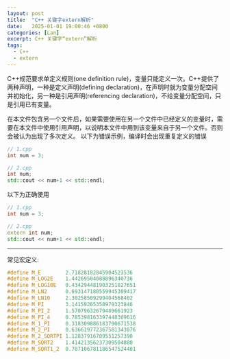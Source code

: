 ```yaml
---
layout: post
title:  "C++ 关键字extern解析"
date:   2025-01-01 19:00:46 +0800
categories: [Lan]
excerpt: C++ 关键字“extern”解析
tags:
  - C++
  - extern
---
```


C++规范要求单定义规则(one definition rule)，变量只能定义一次。C++提供了两种声明，一种是定义声明(defining declaration)，在声明时就为变量分配空间并初始化，另一种是引用声明(referencing declaration)，不给变量分配空间，只是引用已有变量。

在本文件包含另一个文件后，如果需要使用在另一个文件中已经定义的变量时，需要在本文件中使用引用声明，以说明本文件中用到该变量来自于另一个文件。否则会被认为出现了多次定义。
以下为错误示例，编译时会出现重复定义的错误
```C++
// 1.cpp
int num = 3;

// 2.cpp
int num;
std::cout << num+1 << std::endl;
```
以下为正确使用
```C++
// 1.cpp
int num = 3;

// 2.cpp
extern int num;
std::cout << num+1 << std::endl;
```

---

常见宏定义:
```C++
#define M_E        2.71828182845904523536
#define M_LOG2E    1.44269504088896340736
#define M_LOG10E   0.434294481903251827651
#define M_LN2      0.693147180559945309417
#define M_LN10     2.30258509299404568402
#define M_PI       3.14159265358979323846
#define M_PI_2     1.57079632679489661923
#define M_PI_4     0.785398163397448309616
#define M_1_PI     0.318309886183790671538
#define M_2_PI     0.636619772367581343076
#define M_2_SQRTPI 1.12837916709551257390
#define M_SQRT2    1.41421356237309504880
#define M_SQRT1_2  0.707106781186547524401
```
